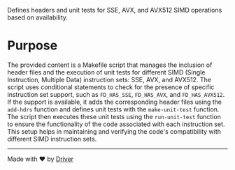 <!--------------------------------------------------------------------------------->
<!-- IMPORTANT: This file is auto-generated by Driver (https://driver.ai). -------->
<!-- Manual edits may be overwritten on future commits. --------------------------->
<!--------------------------------------------------------------------------------->

Defines headers and unit tests for SSE, AVX, and AVX512 SIMD operations based on availability.

# Purpose
The provided content is a Makefile script that manages the inclusion of header files and the execution of unit tests for different SIMD (Single Instruction, Multiple Data) instruction sets: SSE, AVX, and AVX512. The script uses conditional statements to check for the presence of specific instruction set support, such as `FD_HAS_SSE`, `FD_HAS_AVX`, and `FD_HAS_AVX512`. If the support is available, it adds the corresponding header files using the `add-hdrs` function and defines unit tests with the `make-unit-test` function. The script then executes these unit tests using the `run-unit-test` function to ensure the functionality of the code associated with each instruction set. This setup helps in maintaining and verifying the code's compatibility with different SIMD instruction sets.

---
Made with ❤️ by [Driver](https://www.driver.ai/)